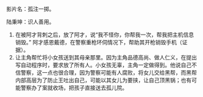 影片名：孤注一掷。

陆秉坤：识人善用。

1. 在被阿才背刺之后，放了阿才，说“我不怪你，你帮我一次，帮我把主机信息销毁。” 阿才感恩戴德，在警察重枪环伺情况下，帮助其开枪销毁手机（证据）。
2. 让主角帮忙将小女孩送到其母亲那里。因为主角品德高尚、做人仁义，在提出写自动程序时，要求放了所有人。小女孩无辜，主角一定做得到。他说自己不信警察，这一点也很合理，因为警察可能有人腐败，将女儿交给黑帮，而黑帮内部高层为了防止王吐出自己，可能以其女儿为要挟，让自己顶黑锅；也有可能警察办了案就收场，把孩子直接送去孤儿院。